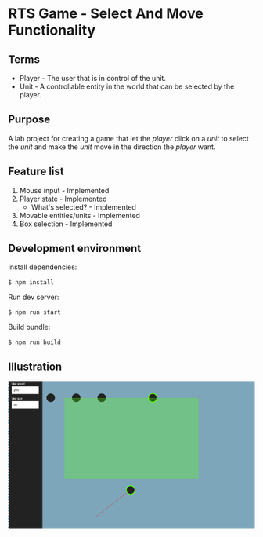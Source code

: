 # RTS Game - Select And Move Functionality

## Terms
- Player  - The user that is in control of the unit. 
- Unit    - A controllable entity in the world that can be selected by the player.

## Purpose
A lab project for creating a game that let the *player*
click on a *unit* to select the *unit* and make the *unit* move 
in the direction the *player* want. 

## Feature list
1) Mouse input              - Implemented
2) Player state             - Implemented
    - What's selected?      - Implemented
3) Movable entities/units   - Implemented
4) Box selection            - Implemented


## Development environment

Install dependencies: 
```
$ npm install
```

Run dev server: 

```
$ npm run start
```

Build bundle:
```
$ npm run build
```

## Illustration
![alt text](https://raw.githubusercontent.com/stho01/rts-select-and-move/master/doc/sample.png "")


